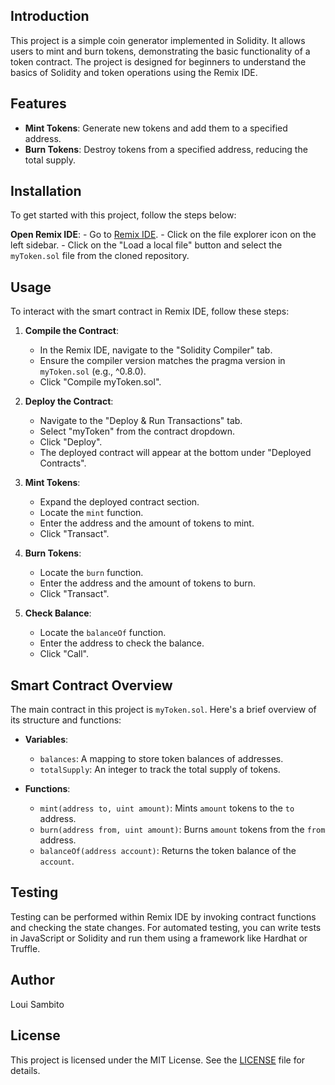 ## Introduction

This project is a simple coin generator implemented in Solidity. It allows users to mint and burn tokens, demonstrating the basic functionality of a token contract. The project is designed for beginners to understand the basics of Solidity and token operations using the Remix IDE.

## Features

- **Mint Tokens**: Generate new tokens and add them to a specified address.
- **Burn Tokens**: Destroy tokens from a specified address, reducing the total supply.

## Installation

To get started with this project, follow the steps below:

 **Open Remix IDE**:
    - Go to [Remix IDE](https://remix.ethereum.org/).
    - Click on the file explorer icon on the left sidebar.
    - Click on the "Load a local file" button and select the `myToken.sol` file from the cloned repository.

## Usage

To interact with the smart contract in Remix IDE, follow these steps:

1. **Compile the Contract**:
    - In the Remix IDE, navigate to the "Solidity Compiler" tab.
    - Ensure the compiler version matches the pragma version in `myToken.sol` (e.g., ^0.8.0).
    - Click "Compile myToken.sol".

2. **Deploy the Contract**:
    - Navigate to the "Deploy & Run Transactions" tab.
    - Select "myToken" from the contract dropdown.
    - Click "Deploy".
    - The deployed contract will appear at the bottom under "Deployed Contracts".

3. **Mint Tokens**:
    - Expand the deployed contract section.
    - Locate the `mint` function.
    - Enter the address and the amount of tokens to mint.
    - Click "Transact".

4. **Burn Tokens**:
    - Locate the `burn` function.
    - Enter the address and the amount of tokens to burn.
    - Click "Transact".

5. **Check Balance**:
    - Locate the `balanceOf` function.
    - Enter the address to check the balance.
    - Click "Call".

## Smart Contract Overview

The main contract in this project is `myToken.sol`. Here's a brief overview of its structure and functions:

- **Variables**:
    - `balances`: A mapping to store token balances of addresses.
    - `totalSupply`: An integer to track the total supply of tokens.

- **Functions**:
    - `mint(address to, uint amount)`: Mints `amount` tokens to the `to` address.
    - `burn(address from, uint amount)`: Burns `amount` tokens from the `from` address.
    - `balanceOf(address account)`: Returns the token balance of the `account`.

## Testing

Testing can be performed within Remix IDE by invoking contract functions and checking the state changes. For automated testing, you can write tests in JavaScript or Solidity and run them using a framework like Hardhat or Truffle.

## Author

Loui Sambito

## License

This project is licensed under the MIT License. See the [LICENSE](LICENSE) file for details.
